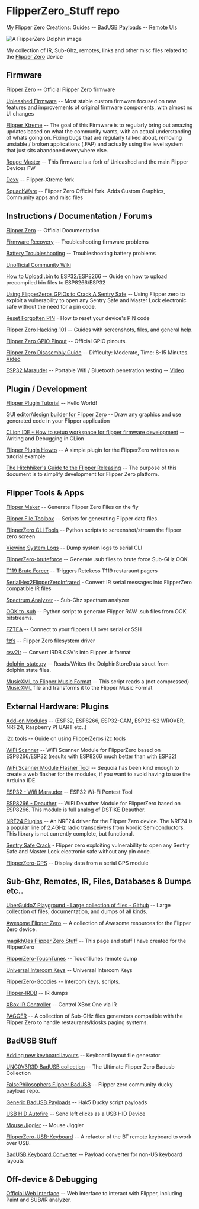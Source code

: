 # FlipperZero_Stuff repo
My Flipper Zero Creations: [Guides](Guides) -- [BadUSB Payloads](BadUSB) -- [Remote UIs](Remotes)

![A FlipperZero Dolphin image](https://thumb.tildacdn.com/tild3139-3163-4538-b437-643239623131/-/resize/690x/-/format/webp/fpr_web_1.jpg)

My collection of IR, Sub-Ghz, remotes, links and other misc files related to the [Flipper Zero](https://www.flipperzero.one/) device


## Firmware
[Flipper Zero](https://github.com/flipperdevices/flipperzero-firmware) -- Official Flipper Zero firmware

[Unleashed Firmware](https://github.com/DarkFlippers/unleashed-firmware) -- Most stable custom firmware focused on new features and improvements of original firmware components, with almost no UI changes

[Flipper Xtreme](https://github.com/ClaraCrazy/Flipper-Xtreme) -- The goal of this Firmware is to regularly bring out amazing updates based on what the community wants, with an actual understanding of whats going on. Fixing bugs that are regularly talked about, removing unstable / broken applications (.FAP) and actually using the level system that just sits abandoned everywhere else.

[Rouge Master](https://github.com/RogueMaster/flipperzero-firmware-wPlugins) -- This firmware is a fork of Unleashed and the main Flipper Devices FW

[Dexv](https://github.com/DXVVAY/Dexvmaster0) -- Flipper-Xtreme fork

[SquachWare](https://github.com/skizzophrenic/SquachWare-CFW) -- Flipper Zero Official fork. Adds Custom Graphics, Community apps and misc files

 
 
 
## Instructions / Documentation / Forums
[Flipper Zero](https://docs.flipperzero.one/)  -- Official Documentation

[Firmware Recovery](https://docs.flipperzero.one/basics/firmware-update/firmware-recovery) -- Troubleshooting firmware problems

[Battery Troubleshooting](https://cdn.flipperzero.one/self-repair-guide.pdf) -- Troubleshooting battery problems

[Unofficial Community Wiki](https://flipperzero.miraheze.org/wiki/Main_Page)

[How to Upload .bin to ESP32/ESP8266](https://github.com/SequoiaSan/Guide-How-To-Upload-bin-to-ESP8266-ESP32) -- Guide on how to upload precompiled bin files to ESP8266/ESP32

[Using FlipperZeros GPIOs to Crack A Sentry Safe](https://github.com/DarkFlippers/unleashed-firmware/blob/dev/documentation/SentrySafe.md) -- Using Flipper zero to exploit a vulnerability to open any Sentry Safe and Master Lock electronic safe without the need for a pin code.

[Reset Forgotten PIN](https://gist.github.com/djsime1/18d73b981249859f17aab3e2bfd2b600) - How to reset your device's PIN code

[Flipper Zero Hacking 101](https://flipper.pingywon.com/) --  Guides with screenshots, files, and general help.

[Flipper Zero GPIO Pinout](https://miro.com/app/board/uXjVO_LaYYI=/?moveToWidget=3458764522696947614&cot=10) -- Official GPIO pinouts.

[Flipper Zero Disasembly Guide](https://www.ifixit.com/Guide/Flipper+Zero+Disassembly/151455) -- Difficulty: Moderate, Time: 8-15 Minutes. [Video](https://youtu.be/38pHe7M4vl8)

[ESP32 Marauder](https://github.com/justcallmekoko/ESP32Marauder/wiki/flipper-zero) -- Portable Wifi / Bluetooth penetration testing -- [Video](https://youtu.be/_YLTpNo5xa0)


## Plugin / Development

[Flipper Plugin Tutorial](https://github.com/DroomOne/Flipper-Plugin-Tutorial) -- Hello World!

[ GUI editor/design builder for Flipper Zero](https://ilin.pt/stuff/fui-editor/) -- Draw any graphics and use generated code in your Flipper application

[CLion IDE - How to setup workspace for flipper firmware development](https://krasovs.ky/2022/11/01/flipper-zero-clion.html) -- Writing and Debugging in CLion

[Flipper Plugin Howto](https://github.com/csBlueChip/FlipperZero_plugin_howto) -- A simple plugin for the FlipperZero written as a tutorial example

[The Hitchhiker's Guide to the Flipper Releasing](https://gist.github.com/Th3Un1q3/233fa6900d13caa95c6383e53a92bed1) -- The purpose of this document is to simplify development for Flipper Zero platform.


## Flipper Tools & Apps
[Flipper Maker](https://flippermaker.github.io/) -- Generate Flipper Zero Files on the fly

[Flipper File Toolbox](https://github.com/evilpete/flipper_toolbox) -- Scripts for generating Flipper data files.

[FlipperZero CLI Tools](https://github.com/lomalkin/flipperzero-cli-tools) -- Python scripts to screenshot/stream the flipper zero screen

[Viewing System Logs](https://gist.github.com/jaflo/50c35c46f3ecada7a18c9e5cc203a3f8) -- Dump system logs to serial CLI

[FlipperZero-bruteforce](https://github.com/tobiabocchi/flipperzero-bruteforce) -- Generate .sub files to brute force Sub-GHz OOK.

[T119 Brute Forcer](https://github.com/xb8/t119bruteforcer) -- Triggers Retekess T119 restaraunt pagers

[SerialHex2FlipperZeroInfrared](https://github.com/maehw/SerialHex2FlipperZeroInfrared) - Convert IR serial messages into FlipperZero compatible IR files

[Spectrum Analyzer](https://github.com/jolcese/flipperzero-firmware/tree/spectrum/applications/spectrum_analyzer) -- Sub-Ghz spectrum analyzer

[OOK to .sub](https://gist.github.com/jinschoi/f39dbd82e4e3d99d32ab6a9b8dfc2f55) -- Python script to generate Flipper RAW .sub files from OOK bitstreams.

[FZTEA](https://github.com/jon4hz/fztea) -- Connect to your flippers UI over serial or SSH

[fzfs](https://github.com/dakhnod/fzfs) -- Flipper Zero filesystem driver

[csv2ir](https://github.com/Spexivus/csv2ir) -- Convert IRDB CSV's into Flipper .ir format

[dolphin_state.py](https://github.com/DroomOne/FlipperScripts) -- Reads/Writes the DolphinStoreData struct from dolphin.state files.

[MusicXML to Flipper Music Format](https://github.com/white-gecko/musicxml2fmf0) -- This script reads a (not compressed) [MusicXML](https://en.wikipedia.org/wiki/MusicXML) file and transforms it to the Flipper Music Format 

## External Hardware: Plugins

[Add-on Modules](https://github.com/UberGuidoZ/Flipper/tree/main/GPIO) -- (ESP32, ESP8266, ESP32-CAM, ESP32-S2 WROVER, NRF24, Raspberry PI UART etc..)


[i2c tools](https://github.com/DarkFlippers/unleashed-firmware/blob/dev/applications/external/flipper_i2ctools/README.md) -- Guide on using FlipperZeros i2c tools

[WiFi Scanner](https://github.com/SequoiaSan/FlipperZero-WiFi-Scanner_Module#readme) -- WiFi Scanner Module for FlipperZero based on ESP8266/ESP32 (results with ESP8266 much better than with ESP32)

[WiFi Scanner Module Flasher Tool](https://sequoiasan.github.io/FlipperZero-WiFi-Scanner_Module/) -- Sequoia has been kind enough to create a web flasher for the modules, if you want to avoid having to use the Arduino IDE.

[ESP32 - Wifi Marauder](https://github.com/UberGuidoZ/Flipper/tree/main/Wifi_DevBoard) -- ESP32 Wi-Fi Pentest Tool

[ESP8266 - Deauther](https://github.com/SequoiaSan/FlipperZero-Wifi-ESP8266-Deauther-Module#readme) --  WiFi Deauther Module for FlipperZero based on ESP8266. This module is full analog of DSTIKE Deauther. 

[NRF24 Plugins](https://github.com/DarkFlippers/unleashed-firmware/blob/dev/documentation/NRF24.md) -- An NRF24 driver for the Flipper Zero device. The NRF24 is a popular line of 2.4GHz radio transceivers from Nordic Semiconductors. This library is not currently complete, but functional.

[Sentry Safe Crack](https://github.com/H4ckd4ddy/flipperzero-sentry-safe-plugin) - Flipper zero exploiting vulnerability to open any Sentry Safe and Master Lock electronic safe without any pin code.

[FlipperZero-GPS](https://github.com/ezod/flipperzero-gps) -- Display data from a serial GPS module

[]()
[]()
[]()
[]()


## Sub-Ghz, Remotes, IR, Files, Databases & Dumps etc..

[UberGuidoZ Playground - Large collection of files - Github](https://github.com/UberGuidoZ/Flipper) -- Large collection of files, documentation, and dumps of all kinds.

[Awesome Flipper Zero](https://github.com/djsime1/awesome-flipperzero) -- A collection of Awesome resources for the Flipper Zero device.

[magikh0es Flipper Zero Stuff](https://github.com/magikh0e/FlipperZero_Stuff/) -- This page and stuff I have created for the FlipperZero

[FlipperZero-TouchTunes](https://github.com/jimilinuxguy/flipperzero-touchtunes) -- TouchTunes remote dump

[Universal Intercom Keys](https://github.com/GlUTEN-BASH/Flipper-Starnew) -- Universal Intercom Keys

[FlipperZero-Goodies](https://github.com/wetox-team/flipperzero-goodies) -- Intercom keys, scripts.

[Flipper-IRDB](https://github.com/Lucaslhm/Flipper-IRDB) -- IR dumps

[XBox IR Controller](https://github.com/gebeto/flipper-xbox-controller) -- Control XBox One via IR

[PAGGER](https://meoker.github.io/pagger/) -- A collection of Sub-GHz files generators compatible with the Flipper Zero to handle restaurants/kiosks paging systems.




## BadUSB Stuff

[Adding new keyboard layouts](https://github.com/dummy-decoy/flipperzero_badusb_kl) -- Keyboard layout file generator 

[UNC0V3R3D BadUSB collection](https://github.com/UNC0V3R3D/Flipper_Zero-BadUsb) -- The Ultimate Flipper Zero Badusb Collection

[FalsePhilosophers Flipper BadUSB](https://github.com/FalsePhilosopher/badusb) -- Flipper zero community ducky payload repo.

[Generic BadUSB Payloads](https://github.com/nocomp/Flipper_Zero_Badusb_hack5_payloads) -- Hak5 Ducky script payloads

[USB HID Autofire](https://github.com/pbek/usb_hid_autofire) -- Send left clicks as a USB HID Device

[Mouse Jiggler](https://github.com/MuddledBox/flipperzero-firmware/tree/Mouse_Jiggler/applications/mouse_jiggler) -- Mouse Jiggler

[FlipperZero-USB-Keyboard](https://github.com/huuck/FlipperZeroUSBKeyboard) -- A refactor of the BT remote keyboard to work over USB.

[BadUSB Keyboard Converter](http://helppox.com/badusbconvert.html) -- Payload converter for non-US keyboard layouts


## Off-device & Debugging

[Official Web Interface](https://lab.flipper.net/) -- Web interface to interact with Flipper, including Paint and SUB/IR analyzer.

